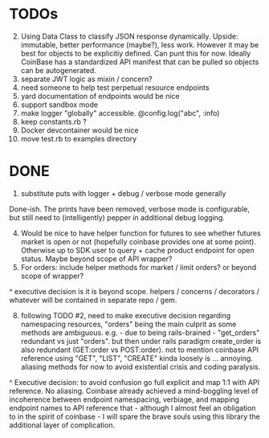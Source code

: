 # TODOs

2. Using Data Class to classify JSON response dynamically. Upside: immutable, better performance (maybe?), less work. However it may be best for objects to be explicitiy defined. Can punt this for now. Ideally CoinBase has a standardized API manifest that can be pulled so objects can be autogenerated.
3. separate JWT logic as mixin / concern?
5. need someone to help test perpetual resource endpoints
6. yard documentation of endpoints would be nice
7. support sandbox mode
10. make logger "globally" accessible. @config.log("abc", :info)
11. keep constants.rb ?
12. Docker devcontainer would be nice
13. move test.rb to examples directory

# DONE

1. substitute puts with logger + debug / verbose mode generally

Done-ish. The prints have been removed, verbose mode is configurable, but still need to (intelligently) pepper in additional debug logging.

4. Would be nice to have helper function for futures to see whether futures market is open or not (hopefully coinbase provides one at some point). Otherwise up to SDK user to query + cache product endpoint for open status. Maybe beyond scope of API wrapper?
9. For orders: include helper methods for market / limit orders? or beyond scope of wrapper?

^ executive decision is it is beyond scope. helpers / concerns / decorators / whatever will be contained in separate repo / gem.

8. following TODO #2, need to make executive decision regarding namespacing resources, "orders" being the main culprit as some methods are ambiguous. e.g. - due to being rails-brained - "get_orders" redundant vs just "orders". but then under rails paradigm create_order is also redundant (GET:order vs POST:order). not to mention coinbase API reference using "GET", "LIST", "CREATE" kinda loosely is ... annoying. aliasing methods for now to avoid existential crisis and coding paralysis.

^ Executive decision: to avoid confusion go full explicit and map 1:1 with API reference. No aliasing. Coinbase already achieved a mind-boggling level of incoherence between endpoint namespacing, verbiage, and mapping endpoint names to API reference that - although I almost feel an obligation to in the spirit of coinbase - I will spare the brave souls using this library the additional layer of complication.
